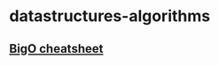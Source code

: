 # datastructures-algorithms


## [BigO cheatsheet](https://github.com/rk-rohith/datastructures-algorithms/blob/main/src/resources/Time%20and%20Space%20Complexity.md)
